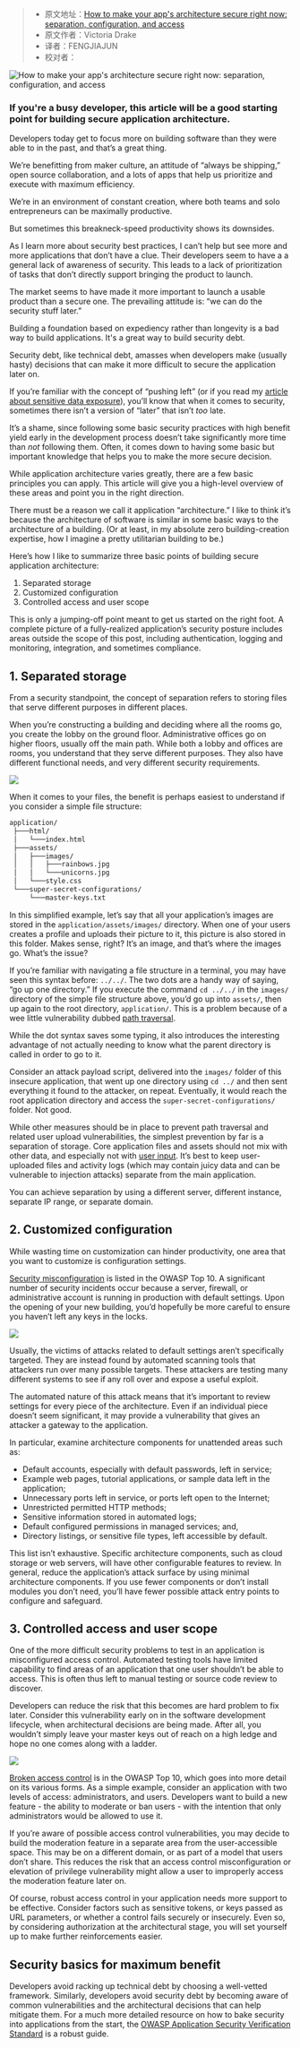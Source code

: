 > - 原文地址：[How to make your app's architecture secure right now: separation, configuration, and access](https://www.freecodecamp.org/news/secure-application-basics/)
> - 原文作者：Victoria Drake
> - 译者：FENGJIAJUN
> - 校对者：

![How to make your app's architecture secure right now: separation, configuration, and access](https://www.freecodecamp.org/news/content/images/size/w2000/2019/09/cover-2.png)

### If you're a busy developer, this article will be a good starting point for building secure application architecture.

Developers today get to focus more on building software than they were able to in the past, and that’s a great thing.

We’re benefitting from maker culture, an attitude of “always be shipping,” open source collaboration, and a lots of apps that help us prioritize and execute with maximum efficiency.

We’re in an environment of constant creation, where both teams and solo entrepreneurs can be maximally productive.

But sometimes this breakneck-speed productivity shows its downsides.

As I learn more about security best practices, I can’t help but see more and more applications that don’t have a clue. Their developers seem to have a a general lack of awareness of security. This leads to a lack of prioritization of tasks that don’t directly support bringing the product to launch.

The market seems to have made it more important to launch a usable product than a secure one. The prevailing attitude is: “we can do the security stuff later.”

Building a foundation based on expediency rather than longevity is a bad way to build applications. It's a great way to build security debt.

Security debt, like technical debt, amasses when developers make (usually hasty) decisions that can make it more difficult to secure the application later on.

If you’re familiar with the concept of “pushing left” (or if you read my  [article about sensitive data exposure][1]), you’ll know that when it comes to security, sometimes there isn’t a version of “later” that isn’t  _too_  late.

It’s a shame, since following some basic security practices with high benefit yield early in the development process doesn’t take significantly more time than  _not_  following them. Often, it comes down to having some basic but important knowledge that helps you to make the more secure decision.

While application architecture varies greatly, there are a few basic principles you can apply. This article will give you a high-level overview of these areas and point you in the right direction.

There must be a reason we call it application “architecture.” I like to think it’s because the architecture of software is similar in some basic ways to the architecture of a building. (Or at least, in my absolute zero building-creation expertise, how I imagine a pretty utilitarian building to be.)

Here’s how I like to summarize three basic points of building secure application architecture:

1.  Separated storage
2.  Customized configuration
3.  Controlled access and user scope

This is only a jumping-off point meant to get us started on the right foot. A complete picture of a fully-realized application’s security posture includes areas outside the scope of this post, including authentication, logging and monitoring, integration, and sometimes compliance.

## 1\. Separated storage

From a security standpoint, the concept of separation refers to storing files that serve different purposes in different places.

When you’re constructing a building and deciding where all the rooms go, you create the lobby on the ground floor. Administrative offices go on higher floors, usually off the main path. While both a lobby and offices are rooms, you understand that they serve different purposes. They also have different functional needs, and very different security requirements.

![](https://www.freecodecamp.org/news/content/images/2019/09/separation.png)

When it comes to your files, the benefit is perhaps easiest to understand if you consider a simple file structure:

```txt
application/
 ├───html/
 │   └───index.html
 ├───assets/
 │   ├───images/
 │   │   ├───rainbows.jpg
 │   │   └───unicorns.jpg
 │   └───style.css
 └───super-secret-configurations/
     └───master-keys.txt
```

In this simplified example, let’s say that all your application’s images are stored in the  `application/assets/images/`  directory. When one of your users creates a profile and uploads their picture to it, this picture is also stored in this folder. Makes sense, right? It’s an image, and that’s where the images go. What’s the issue?

If you’re familiar with navigating a file structure in a terminal, you may have seen this syntax before:  `../../`. The two dots are a handy way of saying, “go up one directory.” If you execute the command  `cd ../../`  in the  `images/`  directory of the simple file structure above, you’d go up into  `assets/`, then up again to the root directory,  `application/`. This is a problem because of a wee little vulnerability dubbed  [path traversal][2].

While the dot syntax saves some typing, it also introduces the interesting advantage of not actually needing to know what the parent directory is called in order to go to it.

Consider an attack payload script, delivered into the  `images/`  folder of this insecure application, that went up one directory using  `cd ../`  and then sent everything it found to the attacker, on repeat. Eventually, it would reach the root application directory and access the  `super-secret-configurations/`  folder. Not good.

While other measures should be in place to prevent path traversal and related user upload vulnerabilities, the simplest prevention by far is a separation of storage. Core application files and assets should not mix with other data, and especially not with  [user input][3]. It’s best to keep user-uploaded files and activity logs (which may contain juicy data and can be vulnerable to injection attacks) separate from the main application.

You can achieve separation by using a different server, different instance, separate IP range, or separate domain.

## 2\. Customized configuration

While wasting time on customization can hinder productivity, one area that you want to customize is configuration settings.

[Security misconfiguration][4]  is listed in the OWASP Top 10. A significant number of security incidents occur because a server, firewall, or administrative account is running in production with default settings. Upon the opening of your new building, you’d hopefully be more careful to ensure you haven’t left any keys in the locks.

![](https://www.freecodecamp.org/news/content/images/2019/09/defaultkey.png)

Usually, the victims of attacks related to default settings aren’t specifically targeted. They are instead found by automated scanning tools that attackers run over many possible targets. These attackers are testing many different systems to see if any roll over and expose a useful exploit.

The automated nature of this attack means that it’s important to review settings for every piece of the architecture. Even if an individual piece doesn’t seem significant, it may provide a vulnerability that gives an attacker a gateway to the application.

In particular, examine architecture components for unattended areas such as:

-   Default accounts, especially with default passwords, left in service;
-   Example web pages, tutorial applications, or sample data left in the application;
-   Unnecessary ports left in service, or ports left open to the Internet;
-   Unrestricted permitted HTTP methods;
-   Sensitive information stored in automated logs;
-   Default configured permissions in managed services; and,
-   Directory listings, or sensitive file types, left accessible by default.

This list isn’t exhaustive. Specific architecture components, such as cloud storage or web servers, will have other configurable features to review. In general, reduce the application’s attack surface by using minimal architecture components. If you use fewer components or don’t install modules you don’t need, you’ll have fewer possible attack entry points to configure and safeguard.

## 3\. Controlled access and user scope

One of the more difficult security problems to test in an application is misconfigured access control. Automated testing tools have limited capability to find areas of an application that one user shouldn’t be able to access. This is often thus left to manual testing or source code review to discover.

Developers can reduce the risk that this becomes are hard problem to fix later. Consider this vulnerability early on in the software development lifecycle, when architectural decisions are being made. After all, you wouldn’t simply leave your master keys out of reach on a high ledge and hope no one comes along with a ladder.

![](https://www.freecodecamp.org/news/content/images/2019/09/access-1.png)

[Broken access control][5]  is in the OWASP Top 10, which goes into more detail on its various forms. As a simple example, consider an application with two levels of access: administrators, and users. Developers want to build a new feature - the ability to moderate or ban users - with the intention that only administrators would be allowed to use it.

If you’re aware of possible access control vulnerabilities, you may decide to build the moderation feature in a separate area from the user-accessible space. This may be on a different domain, or as part of a model that users don’t share. This reduces the risk that an access control misconfiguration or elevation of privilege vulnerability might allow a user to improperly access the moderation feature later on.

Of course, robust access control in your application needs more support to be effective. Consider factors such as sensitive tokens, or keys passed as URL parameters, or whether a control fails securely or insecurely. Even so, by considering authorization at the architectural stage, you will set yourself up to make further reinforcements easier.

## Security basics for maximum benefit

Developers avoid racking up technical debt by choosing a well-vetted framework. Similarly, developers avoid security debt by becoming aware of common vulnerabilities and the architectural decisions that can help mitigate them. For a much more detailed resource on how to bake security into applications from the start, the  [OWASP Application Security Verification Standard][6]  is a robust guide.

[1]: https://victoria.dev/blog/hackers-are-googling-your-plain-text-passwords-preventing-sensitive-data-exposure/
[2]: https://cwe.mitre.org/data/definitions/22.html
[3]: https://victoria.dev/blog/sql-injection-and-xss-what-white-hat-hackers-know-about-trusting-user-input/
[4]: https://github.com/OWASP/Top10/blob/cb5f8967bba106e14a350761ac4f93b8aec7f8fa/2017/en/0xa6-security-misconfiguration.md
[5]: https://github.com/OWASP/Top10/blob/master/2017/en/0xa5-broken-access-control.md
[6]: https://github.com/OWASP/ASVS
